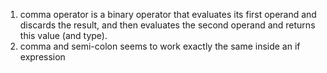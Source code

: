1) comma operator is a binary operator that evaluates its first operand and discards the result, and then evaluates the second operand and returns this value (and type).
2) comma and semi-colon seems to work exactly the same inside an if expression
